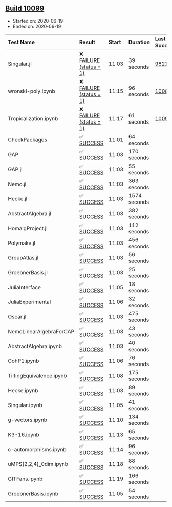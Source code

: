 ## [Build 10099](https://oscarci.mathematik.uni-kl.de/job/oscar/10099/)

* Started on: 2020-06-19
* Ended on: 2020-06-19

| Test Name    | Result | Start | Duration | Last Success | First Failure |
|:-------------|:-------|:------|:---------|:-------------|:--------------|
| Singular.jl | ❌ [FAILURE (status = 1)](https://oscarci.mathematik.uni-kl.de/job/oscar/10099/artifact/logs/build-10099/Singular.jl.log) | 11:03 | 39 seconds | [9821](https://oscarci.mathematik.uni-kl.de/job/oscar/9821/) | [9822](https://oscarci.mathematik.uni-kl.de/job/oscar/9822/) |
| wronski-poly.ipynb | ❌ [FAILURE (status = 1)](https://oscarci.mathematik.uni-kl.de/job/oscar/10099/artifact/logs/build-10099/wronski-poly.ipynb.log) | 11:15 | 96 seconds | [10087](https://oscarci.mathematik.uni-kl.de/job/oscar/10087/) | [10088](https://oscarci.mathematik.uni-kl.de/job/oscar/10088/) |
| Tropicalization.ipynb | ❌ [FAILURE (status = 1)](https://oscarci.mathematik.uni-kl.de/job/oscar/10099/artifact/logs/build-10099/Tropicalization.ipynb.log) | 11:17 | 61 seconds | [10095](https://oscarci.mathematik.uni-kl.de/job/oscar/10095/) | [10096](https://oscarci.mathematik.uni-kl.de/job/oscar/10096/) |
| CheckPackages | ✅ [SUCCESS](https://oscarci.mathematik.uni-kl.de/job/oscar/10099/artifact/logs/build-10099/CheckPackages.log) | 11:01 | 64 seconds |  |  |
| GAP | ✅ [SUCCESS](https://oscarci.mathematik.uni-kl.de/job/oscar/10099/artifact/logs/build-10099/GAP.log) | 11:03 | 170 seconds |  |  |
| GAP.jl | ✅ [SUCCESS](https://oscarci.mathematik.uni-kl.de/job/oscar/10099/artifact/logs/build-10099/GAP.jl.log) | 11:03 | 55 seconds |  |  |
| Nemo.jl | ✅ [SUCCESS](https://oscarci.mathematik.uni-kl.de/job/oscar/10099/artifact/logs/build-10099/Nemo.jl.log) | 11:03 | 363 seconds |  |  |
| Hecke.jl | ✅ [SUCCESS](https://oscarci.mathematik.uni-kl.de/job/oscar/10099/artifact/logs/build-10099/Hecke.jl.log) | 11:03 | 1574 seconds |  |  |
| AbstractAlgebra.jl | ✅ [SUCCESS](https://oscarci.mathematik.uni-kl.de/job/oscar/10099/artifact/logs/build-10099/AbstractAlgebra.jl.log) | 11:03 | 382 seconds |  |  |
| HomalgProject.jl | ✅ [SUCCESS](https://oscarci.mathematik.uni-kl.de/job/oscar/10099/artifact/logs/build-10099/HomalgProject.jl.log) | 11:03 | 112 seconds |  |  |
| Polymake.jl | ✅ [SUCCESS](https://oscarci.mathematik.uni-kl.de/job/oscar/10099/artifact/logs/build-10099/Polymake.jl.log) | 11:03 | 456 seconds |  |  |
| GroupAtlas.jl | ✅ [SUCCESS](https://oscarci.mathematik.uni-kl.de/job/oscar/10099/artifact/logs/build-10099/GroupAtlas.jl.log) | 11:03 | 56 seconds |  |  |
| GroebnerBasis.jl | ✅ [SUCCESS](https://oscarci.mathematik.uni-kl.de/job/oscar/10099/artifact/logs/build-10099/GroebnerBasis.jl.log) | 11:03 | 25 seconds |  |  |
| JuliaInterface | ✅ [SUCCESS](https://oscarci.mathematik.uni-kl.de/job/oscar/10099/artifact/logs/build-10099/JuliaInterface.log) | 11:05 | 18 seconds |  |  |
| JuliaExperimental | ✅ [SUCCESS](https://oscarci.mathematik.uni-kl.de/job/oscar/10099/artifact/logs/build-10099/JuliaExperimental.log) | 11:06 | 32 seconds |  |  |
| Oscar.jl | ✅ [SUCCESS](https://oscarci.mathematik.uni-kl.de/job/oscar/10099/artifact/logs/build-10099/Oscar.jl.log) | 11:03 | 475 seconds |  |  |
| NemoLinearAlgebraForCAP | ✅ [SUCCESS](https://oscarci.mathematik.uni-kl.de/job/oscar/10099/artifact/logs/build-10099/NemoLinearAlgebraForCAP.log) | 11:03 | 43 seconds |  |  |
| AbstractAlgebra.ipynb | ✅ [SUCCESS](https://oscarci.mathematik.uni-kl.de/job/oscar/10099/artifact/logs/build-10099/AbstractAlgebra.ipynb.log) | 11:03 | 40 seconds |  |  |
| CohP1.ipynb | ✅ [SUCCESS](https://oscarci.mathematik.uni-kl.de/job/oscar/10099/artifact/logs/build-10099/CohP1.ipynb.log) | 11:06 | 76 seconds |  |  |
| TiltingEquivalence.ipynb | ✅ [SUCCESS](https://oscarci.mathematik.uni-kl.de/job/oscar/10099/artifact/logs/build-10099/TiltingEquivalence.ipynb.log) | 11:08 | 175 seconds |  |  |
| Hecke.ipynb | ✅ [SUCCESS](https://oscarci.mathematik.uni-kl.de/job/oscar/10099/artifact/logs/build-10099/Hecke.ipynb.log) | 11:03 | 89 seconds |  |  |
| Singular.ipynb | ✅ [SUCCESS](https://oscarci.mathematik.uni-kl.de/job/oscar/10099/artifact/logs/build-10099/Singular.ipynb.log) | 11:05 | 41 seconds |  |  |
| g-vectors.ipynb | ✅ [SUCCESS](https://oscarci.mathematik.uni-kl.de/job/oscar/10099/artifact/logs/build-10099/g-vectors.ipynb.log) | 11:10 | 134 seconds |  |  |
| K3-16.ipynb | ✅ [SUCCESS](https://oscarci.mathematik.uni-kl.de/job/oscar/10099/artifact/logs/build-10099/K3-16.ipynb.log) | 11:13 | 65 seconds |  |  |
| c-automorphisms.ipynb | ✅ [SUCCESS](https://oscarci.mathematik.uni-kl.de/job/oscar/10099/artifact/logs/build-10099/c-automorphisms.ipynb.log) | 11:14 | 96 seconds |  |  |
| uMPS(2,2,4)_0dim.ipynb | ✅ [SUCCESS](https://oscarci.mathematik.uni-kl.de/job/oscar/10099/artifact/logs/build-10099/uMPS-2-2-4-_0dim.ipynb.log) | 11:18 | 88 seconds |  |  |
| GITFans.ipynb | ✅ [SUCCESS](https://oscarci.mathematik.uni-kl.de/job/oscar/10099/artifact/logs/build-10099/GITFans.ipynb.log) | 11:19 | 166 seconds |  |  |
| GroebnerBasis.ipynb | ✅ [SUCCESS](https://oscarci.mathematik.uni-kl.de/job/oscar/10099/artifact/logs/build-10099/GroebnerBasis.ipynb.log) | 11:05 | 54 seconds |  |  |
